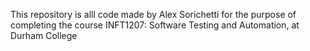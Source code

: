 This repository is alll code made by Alex Sorichetti for the purpose of completing the course INFT1207: Software Testing and Automation, at Durham College
